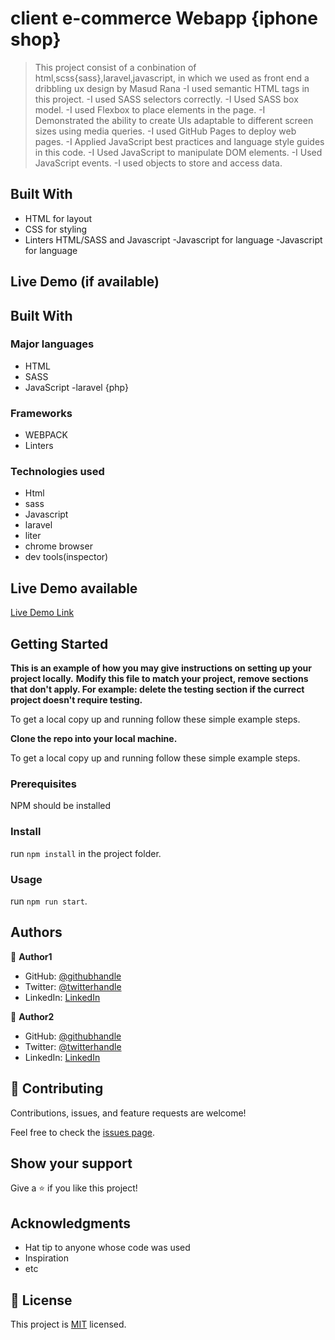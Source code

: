 # client e-commerce Webapp {iphone shop}
> This project consist of a conbination of html,scss{sass},laravel,javascript, in which we used as front end a dribbling ux design by Masud Rana
-I used semantic HTML tags in this project.
-I used SASS selectors correctly.
-I Used SASS box model.
-I used Flexbox to place elements in the page.
-I Demonstrated the ability to create UIs adaptable to different screen sizes using media queries.
-I used GitHub Pages to deploy web pages.
-I Applied JavaScript best practices and language style guides in this code.
-I Used JavaScript to manipulate DOM elements.
-I Used JavaScript events.
-I used objects to store and access data.
## Built With

- HTML for layout 
- CSS for styling
- Linters HTML/SASS and Javascript
-Javascript for language
-Javascript for language

## Live Demo (if available)
## Built With

### Major languages
- HTML
- SASS
- JavaScript 
-laravel {php}
### Frameworks
- WEBPACK 
- Linters
### Technologies used
- Html
- sass
- Javascript
- laravel
- liter
- chrome browser
- dev tools(inspector)

## Live Demo available 

[Live Demo Link]()


## Getting Started

**This is an example of how you may give instructions on setting up your project locally.**
**Modify this file to match your project, remove sections that don't apply. For example: delete the testing section if the currect project doesn't require testing.**


To get a local copy up and running follow these simple example steps.

**Clone the repo into your local machine.**


To get a local copy up and running follow these simple example steps.

### Prerequisites
NPM should be installed

### Install
run `npm install` in the project folder.

### Usage
run `npm run start`.


## Authors

👤 **Author1**

- GitHub: [@githubhandle]()
- Twitter: [@twitterhandle]()
- LinkedIn: [LinkedIn]()

👤 **Author2**

- GitHub: [@githubhandle]()
- Twitter: [@twitterhandle]()
- LinkedIn: [LinkedIn]()

## 🤝 Contributing

Contributions, issues, and feature requests are welcome!

Feel free to check the [issues page](../../issues/).

## Show your support

Give a ⭐️ if you like this project!

## Acknowledgments

- Hat tip to anyone whose code was used
- Inspiration
- etc

## 📝 License

This project is [MIT](./MIT.md) licensed.
